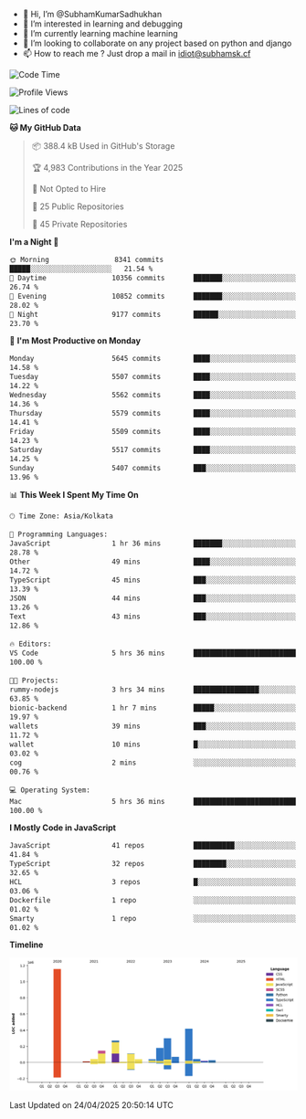 - 👋 Hi, I’m @SubhamKumarSadhukhan
- 👀 I’m interested in learning and debugging
- 🌱 I’m currently learning machine learning
- 💞️ I’m looking to collaborate on any project based on python and django
- 📫 How to reach me ?
      Just drop a mail in idiot@subhamsk.cf

<!---
SubhamKumarSadhukhan/SubhamKumarSadhukhan is a ✨ special ✨ repository because its `README.md` (this file) appears on your GitHub profile.
You can click the Preview link to take a look at your changes.
--->


<!--START_SECTION:waka-->
![Code Time](http://img.shields.io/badge/Code%20Time-2%2C839%20hrs%2015%20mins-blue)

![Profile Views](http://img.shields.io/badge/Profile%20Views-1-blue)

![Lines of code](https://img.shields.io/badge/From%20Hello%20World%20I%27ve%20Written-2.9%20million%20lines%20of%20code-blue)

**🐱 My GitHub Data** 

> 📦 388.4 kB Used in GitHub's Storage 
 > 
> 🏆 4,983 Contributions in the Year 2025
 > 
> 🚫 Not Opted to Hire
 > 
> 📜 25 Public Repositories 
 > 
> 🔑 45 Private Repositories 
 > 
**I'm a Night 🦉** 

```text
🌞 Morning                8341 commits        █████░░░░░░░░░░░░░░░░░░░░   21.54 % 
🌆 Daytime                10356 commits       ███████░░░░░░░░░░░░░░░░░░   26.74 % 
🌃 Evening                10852 commits       ███████░░░░░░░░░░░░░░░░░░   28.02 % 
🌙 Night                  9177 commits        ██████░░░░░░░░░░░░░░░░░░░   23.70 % 
```
📅 **I'm Most Productive on Monday** 

```text
Monday                   5645 commits        ████░░░░░░░░░░░░░░░░░░░░░   14.58 % 
Tuesday                  5507 commits        ████░░░░░░░░░░░░░░░░░░░░░   14.22 % 
Wednesday                5562 commits        ████░░░░░░░░░░░░░░░░░░░░░   14.36 % 
Thursday                 5579 commits        ████░░░░░░░░░░░░░░░░░░░░░   14.41 % 
Friday                   5509 commits        ████░░░░░░░░░░░░░░░░░░░░░   14.23 % 
Saturday                 5517 commits        ████░░░░░░░░░░░░░░░░░░░░░   14.25 % 
Sunday                   5407 commits        ███░░░░░░░░░░░░░░░░░░░░░░   13.96 % 
```


📊 **This Week I Spent My Time On** 

```text
🕑︎ Time Zone: Asia/Kolkata

💬 Programming Languages: 
JavaScript               1 hr 36 mins        ███████░░░░░░░░░░░░░░░░░░   28.78 % 
Other                    49 mins             ████░░░░░░░░░░░░░░░░░░░░░   14.72 % 
TypeScript               45 mins             ███░░░░░░░░░░░░░░░░░░░░░░   13.39 % 
JSON                     44 mins             ███░░░░░░░░░░░░░░░░░░░░░░   13.26 % 
Text                     43 mins             ███░░░░░░░░░░░░░░░░░░░░░░   12.86 % 

🔥 Editors: 
VS Code                  5 hrs 36 mins       █████████████████████████   100.00 % 

🐱‍💻 Projects: 
rummy-nodejs             3 hrs 34 mins       ████████████████░░░░░░░░░   63.85 % 
bionic-backend           1 hr 7 mins         █████░░░░░░░░░░░░░░░░░░░░   19.97 % 
wallets                  39 mins             ███░░░░░░░░░░░░░░░░░░░░░░   11.72 % 
wallet                   10 mins             █░░░░░░░░░░░░░░░░░░░░░░░░   03.02 % 
cog                      2 mins              ░░░░░░░░░░░░░░░░░░░░░░░░░   00.76 % 

💻 Operating System: 
Mac                      5 hrs 36 mins       █████████████████████████   100.00 % 
```

**I Mostly Code in JavaScript** 

```text
JavaScript               41 repos            ██████████░░░░░░░░░░░░░░░   41.84 % 
TypeScript               32 repos            ████████░░░░░░░░░░░░░░░░░   32.65 % 
HCL                      3 repos             █░░░░░░░░░░░░░░░░░░░░░░░░   03.06 % 
Dockerfile               1 repo              ░░░░░░░░░░░░░░░░░░░░░░░░░   01.02 % 
Smarty                   1 repo              ░░░░░░░░░░░░░░░░░░░░░░░░░   01.02 % 
```



**Timeline**

![Lines of Code chart](https://raw.githubusercontent.com/SubhamKumarSadhukhan/SubhamKumarSadhukhan/main/assets/bar_graph.png)


 Last Updated on 24/04/2025 20:50:14 UTC
<!--END_SECTION:waka-->
